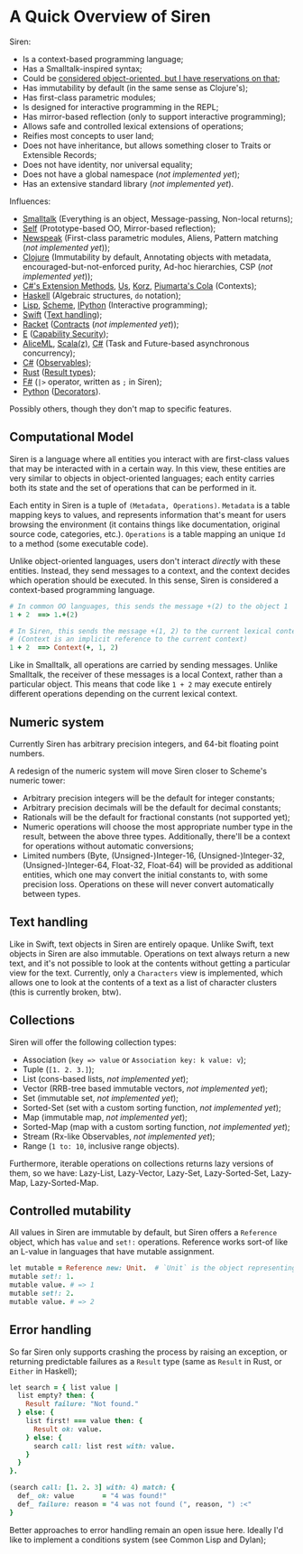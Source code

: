 A Quick Overview of Siren
=========================

Siren:

- Is a context-based programming language;
- Has a Smalltalk-inspired syntax;
- Could be [considered object-oriented, but I have reservations on that](notes/faq.md);
- Has immutability by default (in the same sense as Clojure's);
- Has first-class parametric modules;
- Is designed for interactive programming in the REPL;
- Has mirror-based reflection (only to support interactive programming);
- Allows safe and controlled lexical extensions of operations;
- Reifies most concepts to user land;
- Does not have inheritance, but allows something closer to Traits or Extensible Records;
- Does not have identity, nor universal equality;
- Does not have a global namespace (*not implemented yet*);
- Has an extensive standard library (*not implemented yet*).


Influences:

  - [Smalltalk](https://en.wikipedia.org/wiki/Smalltalk)
    (Everything is an object, Message-passing, Non-local returns);
  - [Self](http://www.selflanguage.org/)
    (Prototype-based OO, Mirror-based reflection);
  - [Newspeak](http://www.newspeaklanguage.org/)
    (First-class parametric modules, Aliens, Pattern matching (*not implemented yet*));
  - [Clojure](https://clojure.org/)
    (Immutability by default, Annotating objects with metadata, encouraged-but-not-enforced purity, Ad-hoc hierarchies, CSP (*not implemented yet*));
  - [C#'s Extension Methods](https://msdn.microsoft.com/en-us/library/bb383977.aspx?f=255&MSPPError=-2147217396),
    [Us](http://citeseerx.ist.psu.edu/viewdoc/summary?doi=10.1.1.56.7535),
    [Korz](http://dl.acm.org/citation.cfm?id=2661147),
    [Piumarta's Cola](http://piumarta.com/software/cola/)
    (Contexts);
  - [Haskell](https://www.haskell.org/)
    (Algebraic structures, `do` notation);
  - [Lisp](http://www-formal.stanford.edu/jmc/recursive/recursive.html),
    [Scheme](http://www.scheme-reports.org/),
    [IPython](https://ipython.org/)
    (Interactive programming);
  - [Swift](https://developer.apple.com/swift/)
    ([Text handling](https://developer.apple.com/library/ios/documentation/Swift/Conceptual/Swift_Programming_Language/StringsAndCharacters.html));
  - [Racket](https://racket-lang.org/)
    ([Contracts](https://docs.racket-lang.org/reference/contracts.html) (*not implemented yet*));
  - [E](http://www.erights.org/)
    ([Capability Security](http://erights.org/elib/capability/ode/ode-capabilities.html));
  - [AliceML](https://www.ps.uni-saarland.de/alice/),
    [Scala](http://www.scala-lang.org/)[(z)](http://timperrett.com/2014/07/20/scalaz-task-the-missing-documentation/),
    [C#](http://dl.acm.org/citation.cfm?id=2367181)
    (Task and Future-based asynchronous concurrency);
  - [C#](https://en.wikipedia.org/wiki/C_Sharp_(programming_language))
    ([Observables](http://reactivex.io/));
  - [Rust](https://www.rust-lang.org/)
    ([Result types](https://doc.rust-lang.org/std/result/));
  - [F#](http://fsharp.org/)
    (`|>` operator, written as `;` in Siren);
  - [Python](https://www.python.org/)
    ([Decorators](https://www.python.org/dev/peps/pep-0318/)).

Possibly others, though they don't map to specific features.


## Computational Model

Siren is a language where all entities you interact with are first-class values
that may be interacted with in a certain way. In this view, these entities are
very similar to objects in object-oriented languages; each entity carries both
its state and the set of operations that can be performed in it.

Each entity in Siren is a tuple of `(Metadata, Operations)`. `Metadata` is a
table mapping keys to values, and represents information that's meant for users
browsing the environment (it contains things like documentation, original
source code, categories, etc.). `Operations` is a table mapping an unique `Id`
to a method (some executable code).

Unlike object-oriented languages, users don't interact *directly* with these
entities. Instead, they send messages to a context, and the context decides
which operation should be executed. In this sense, Siren is considered a
context-based programming language.

```rb
# In common OO languages, this sends the message +(2) to the object 1
1 + 2  ==> 1.+(2)

# In Siren, this sends the message +(1, 2) to the current lexical context
# (Context is an implicit reference to the current context)
1 + 2  ==> Context(+, 1, 2)
```

Like in Smalltalk, all operations are carried by sending messages. Unlike
Smalltalk, the receiver of these messages is a local Context, rather than a
particular object. This means that code like `1 + 2` may execute entirely
different operations depending on the current lexical context.





## Numeric system

Currently Siren has arbitrary precision integers, and 64-bit floating point numbers.

A redesign of the numeric system will move Siren closer to Scheme's numeric tower:

- Arbitrary precision integers will be the default for integer constants;
- Arbitrary precision decimals will be the default for decimal constants;
- Rationals will be the default for fractional constants (not supported yet);
- Numeric operations will choose the most appropriate number type in the result, between the above three types. Additionally, there'll be a context for operations without automatic conversions;
- Limited numbers (Byte, (Unsigned-)Integer-16, (Unsigned-)Integer-32, (Unsigned-)Integer-64, Float-32, Float-64) will be provided as additional entities, which one may convert the initial constants to, with some precision loss. Operations on these will never convert automatically between types.


## Text handling

Like in Swift, text objects in Siren are entirely opaque. Unlike Swift, text objects in Siren are also immutable. Operations on text always return a new text, and it's not possible to look at the contents without getting a particular view for the text. Currently, only a `Characters` view is implemented, which allows one to look at the contents of a text as a list of character clusters (this is currently broken, btw).


## Collections

Siren will offer the following collection types:

- Association (`key => value` or `Association key: k value: v`);
- Tuple (`[1. 2. 3.]`);
- List (cons-based lists, *not implemented yet*);
- Vector (RRB-tree based immutable vectors, *not implemented yet*);
- Set (immutable set, *not implemented yet*);
- Sorted-Set (set with a custom sorting function, *not implemented yet*);
- Map (immutable map, *not implemented yet*);
- Sorted-Map (map with a custom sorting function, *not implemented yet*);
- Stream (Rx-like Observables, *not implemented yet*);
- Range (`1 to: 10`, inclusive range objects).

Furthermore, iterable operations on collections returns lazy versions of them, so we have: Lazy-List, Lazy-Vector, Lazy-Set, Lazy-Sorted-Set, Lazy-Map, Lazy-Sorted-Map.


## Controlled mutability

All values in Siren are immutable by default, but Siren offers a `Reference` object, which has `value` and `set!:` operations. Reference works sort-of like an L-value in languages that have mutable assignment.

```rb
let mutable = Reference new: Unit.  # `Unit` is the object representing "no value"
mutable set!: 1.
mutable value. # => 1
mutable set!: 2.
mutable value. # => 2
```


## Error handling

So far Siren only supports crashing the process by raising an exception, or returning predictable failures as a `Result` type (same as `Result` in Rust, or `Either` in Haskell);

```rb
let search = { list value |
  list empty? then: {
    Result failure: "Not found."
  } else: {
    list first! === value then: {
      Result ok: value.
    } else: {
      search call: list rest with: value.
    }
  }
}.

(search call: [1. 2. 3] with: 4) match: {
  def_ ok: value       = "4 was found!"
  def_ failure: reason = "4 was not found (", reason, ") :<"
}
```

Better approaches to error handling remain an open issue here. Ideally I'd like to implement a conditions system (see Common Lisp and Dylan);



